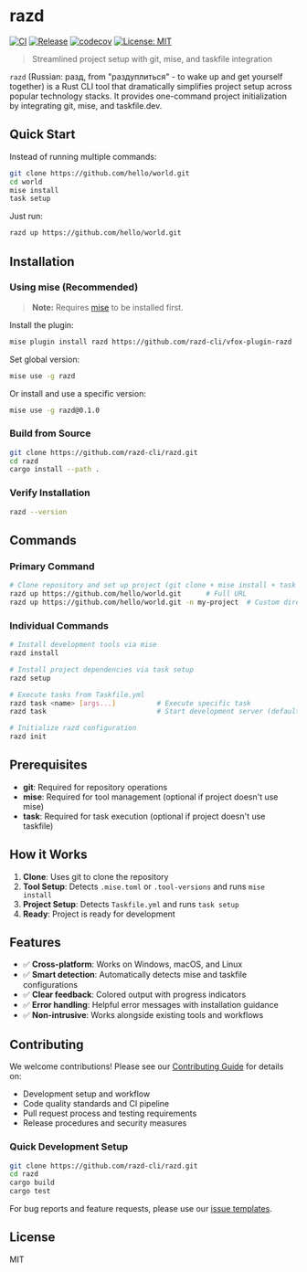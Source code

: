 # razd

[![CI](https://github.com/razd-cli/razd/workflows/CI/badge.svg)](https://github.com/razd-cli/razd/actions/workflows/ci.yml)
[![Release](https://github.com/razd-cli/razd/workflows/Release/badge.svg)](https://github.com/razd-cli/razd/actions/workflows/release.yml)
[![codecov](https://codecov.io/gh/razd-cli/razd/branch/main/graph/badge.svg)](https://codecov.io/gh/razd-cli/razd)
[![License: MIT](https://img.shields.io/badge/License-MIT-yellow.svg)](https://opensource.org/licenses/MIT)

> Streamlined project setup with git, mise, and taskfile integration

`razd` (Russian: разд, from "раздуплиться" - to wake up and get yourself together) is a Rust CLI tool that dramatically simplifies project setup across popular technology stacks. It provides one-command project initialization by integrating git, mise, and taskfile.dev.


## Quick Start

Instead of running multiple commands:
```sh
git clone https://github.com/hello/world.git
cd world
mise install
task setup
```

Just run:
```sh
razd up https://github.com/hello/world.git
```

## Installation

### Using mise (Recommended)

> **Note:** Requires [mise](https://mise.jdx.dev/getting-started.html) to be installed first.

Install the plugin:

```bash
mise plugin install razd https://github.com/razd-cli/vfox-plugin-razd
```

Set global version:

```bash
mise use -g razd
```

Or install and use a specific version:

```bash
mise use -g razd@0.1.0
```

### Build from Source

```sh
git clone https://github.com/razd-cli/razd.git
cd razd
cargo install --path .
```

### Verify Installation

```sh
razd --version
```

## Commands

### Primary Command
```sh
# Clone repository and set up project (git clone + mise install + task setup)
razd up https://github.com/hello/world.git      # Full URL
razd up https://github.com/hello/world.git -n my-project  # Custom directory name
```

### Individual Commands
```sh
# Install development tools via mise
razd install                        

# Install project dependencies via task setup
razd setup 

# Execute tasks from Taskfile.yml
razd task <name> [args...]          # Execute specific task
razd task                           # Start development server (default task)

# Initialize razd configuration
razd init                           
```

## Prerequisites

- **git**: Required for repository operations
- **mise**: Required for tool management (optional if project doesn't use mise)
- **task**: Required for task execution (optional if project doesn't use taskfile)

## How it Works

1. **Clone**: Uses git to clone the repository
2. **Tool Setup**: Detects `.mise.toml` or `.tool-versions` and runs `mise install`
3. **Project Setup**: Detects `Taskfile.yml` and runs `task setup`
4. **Ready**: Project is ready for development

## Features

- ✅ **Cross-platform**: Works on Windows, macOS, and Linux
- ✅ **Smart detection**: Automatically detects mise and taskfile configurations
- ✅ **Clear feedback**: Colored output with progress indicators
- ✅ **Error handling**: Helpful error messages with installation guidance
- ✅ **Non-intrusive**: Works alongside existing tools and workflows

## Contributing

We welcome contributions! Please see our [Contributing Guide](.github/CONTRIBUTING.md) for details on:

- Development setup and workflow
- Code quality standards and CI pipeline
- Pull request process and testing requirements
- Release procedures and security measures

### Quick Development Setup
```sh
git clone https://github.com/razd-cli/razd.git
cd razd
cargo build
cargo test
```

For bug reports and feature requests, please use our [issue templates](.github/ISSUE_TEMPLATE/).

## License

MIT
